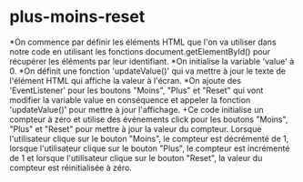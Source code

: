 # plus-moins-reset
*On commence par définir les éléments HTML que l'on va utiliser dans notre code en utilisant les fonctions document.getElementById() pour récupérer les éléments par leur identifiant.
*On initialise la variable 'value' à 0.
*On définit une fonction 'updateValue()' qui va mettre à jour le texte de l'élément HTML qui affiche la valeur à l'écran.
*On ajoute des 'EventListener' pour les boutons "Moins", "Plus" et "Reset" qui vont modifier la variable value en conséquence et appeler la fonction 'updateValue()' pour mettre à jour l'affichage.
+Ce code initialise un compteur à zéro et utilise des événements click pour les boutons "Moins", "Plus" et "Reset" pour mettre à jour la valeur du compteur. Lorsque l'utilisateur clique sur le bouton "Moins", le compteur est décrémenté de 1, lorsque l'utilisateur clique sur le bouton "Plus", le compteur est incrémenté de 1 et lorsque l'utilisateur clique sur le bouton "Reset", la valeur du compteur est réinitialisée à zéro.
